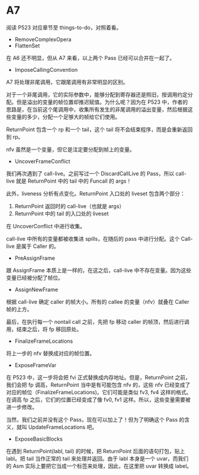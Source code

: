 # A7

阅读 P523 对应章节至  things-to-do，对照着看。

+ RemoveComplexOpera
+ FlattenSet

在 A6 还不明显，但从 A7 来看，以上两个 Pass 已经可以合并在一起了。

+ ImposeCallingConvention

A7 将处理非尾调用，它跟尾调用有非常明显的区别。

对于一个非尾调用，它的实际参数中，能够分配到寄存器还是照旧，按调用约定分配。但是溢出的变量的帧位置却推迟赋值。为什么呢？因为在 P523 中，作者的思路是，在当前这个尾调用中，收集所有发生的非尾调用的溢出变量，然后根据这些变量的多少，分配一个足够大的帧给它们使用。

ReturnPoint 包含一个 rp 和一个 tail，这个 tail 将不会结束程序，而是会重新返回到 rp。

nfv 虽然是一个变量，但它是注定要分配到帧上的变量。

+ UncoverFrameConflict

我们再次遇到了 call-live。之前写过一个 DiscardCallLive 的 Pass，所以 call-live 就是 ReturnPoint 中的 tail 中的 Funcall 的 args！

此外，liveness 分析有点变化。ReturnPoint 入口处的 liveset 包含两个部分：

1. ReturnPoint 返回时的 call-live（也就是 args） 
2. ReturnPoint 中的 tail 的入口处的 liveset

在 UncoverConflict 中进行收集。

call-live 中所有的变量都被收集进 spills，在随后的 pass 中进行分配。这个 Call-live 是属于 Caller 的。

+ PreAssignFrame

跟 AssignFrame 本质上是一样的，在这之后，call-live 中不存在变量。因为这些变量已经被分配了帧位。


+ AssignNewFrame

根据 call-live 确定 caller 的帧大小。所有的 callee 的变量（nfv）就叠在 Caller 帧的上方。

最后，在执行每一个 nontail call 之前，先把 fp 移动 caller 的帧顶，然后进行调用，结束之后，将 fp 移回原处。

+ FinalizeFrameLocations

将上一步的 nfv 替换成对应的帧位置。

+ ExposeFrameVar

在 P523 中，这一步将会把 fvi 正式替换成内存地址。但是，ReturnPoint 之前，我们会把 fp 调高，ReturnPoint 当中是有可能包含 nfv 的，这些 nfv 已经变成了对应的帧位（FinalizeFrameLocations)。它们可能是类似 fv3, fv4 这样的格式。在调高 fp 之后，它们的位置已经变成了像 fv0, fv1 这样。所以，这些变量需要被进一步修改。

当然，我们之前并没有这个 Pass，现在可以加上了！但为了明确这个 Pass 的含义，就叫 UpdateFrameLocations 吧。


+ ExposeBasicBlocks

在遇到 ReturnPoint(labl, tail) 的时候，把 ReturnPoint 后面的语句打包，贴上 labl。把 tail 当作正常的 tail 来处理并返回。由于 labl 本身是一个 uvar，而我们的 Asm 实际上要把它当成一个标签来处理，因此，在这里把 uvar 转换成 label。
